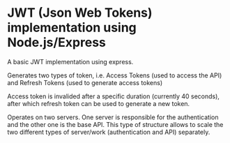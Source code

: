 # JWT (Json Web Tokens) implementation using Node.js/Express

A basic JWT implementation using express. 

Generates two types of token, i.e. Access Tokens (used to access the API) and Refresh Tokens (used to generate access tokens)

Access token is invalided after a specific duration (currently 40 seconds), after which refresh token can be used to generate a new token.

Operates on two servers. One server is responsible for the authentication and the other one is the base API. This type of structure allows to scale the two different types of server/work (authentication and API) separately.
